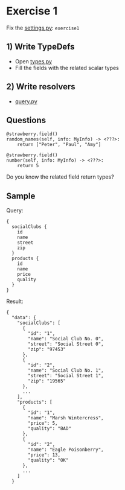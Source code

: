# Exercise 1

Fix the [settings.py](https://github.com/Speedy1991/strawberry-workshop/blob/main/strawberry_workshop/settings.py#L4): `exercise1`

## 1) Write TypeDefs
- Open [types.py](https://github.com/Speedy1991/strawberry-workshop/blob/main/exercise1/schema/types.py)
- Fill the fields with the related scalar types

## 2) Write resolvers
- [query.py](https://github.com/Speedy1991/strawberry-workshop/blob/main/exercise1/schema/query.py)

## Questions

```
@strawberry.field()
random_names(self, info: MyInfo) -> <???>:
    return ["Peter", "Paul", "Amy"]

@strawberry.field()    
number(self, info: MyInfo) -> <???>:
    return 5
```

Do you know the related field return types?


## Sample

Query:
```
{
  socialClubs {
    id
    name
    street
    zip
  }
  products {
    id
    name
    price
    quality
  }
}
```

Result:

```
{
  "data": {
    "socialClubs": [
      {
        "id": "1",
        "name": "Social Club No. 0",
        "street": "Social Street 0",
        "zip": "97453"
      },
      {
        "id": "2",
        "name": "Social Club No. 1",
        "street": "Social Street 1",
        "zip": "19565"
      },
      ...
    ],
    "products": [
      {
        "id": "1",
        "name": "Marsh Wintercress",
        "price": 5,
        "quality": "BAD"
      },
      {
        "id": "2",
        "name": "Eagle Poisonberry",
        "price": 13,
        "quality": "OK"
      },
      ...
    ]
  }   
```